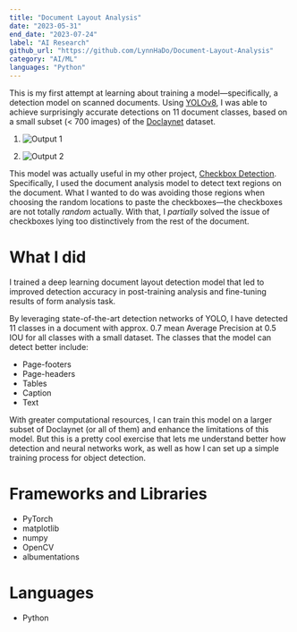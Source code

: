 ```yaml
---
title: "Document Layout Analysis"
date: "2023-05-31"
end_date: "2023-07-24"
label: "AI Research"
github_url: "https://github.com/LynnHaDo/Document-Layout-Analysis"
category: "AI/ML"
languages: "Python"
---
```


This is my first attempt at learning about training a model—specifically, a detection model on scanned documents. Using [YOLOv8](https://docs.ultralytics.com/models/yolov8/), I was able to achieve surprisingly accurate detections on 11 document classes, based on a small subset (< 700 images) of the [Doclaynet](https://github.com/DS4SD/DocLayNet) dataset. 

1. ![Output 1](/projects/document-layout-analysis/screenshot.png)

2. ![Output 2](/projects/document-layout-analysis/screenshot1.png)

This model was actually useful in my other project, [Checkbox Detection](/projects/checkbox-detection). Specifically, I used the document analysis model to detect text regions on the document. What I wanted to do was avoiding those regions when choosing the random locations to paste the checkboxes—the checkboxes are not totally *random* actually. With that, I *partially* solved the issue of checkboxes lying too distinctively from the rest of the document. 

# What I did

I trained a deep learning document layout detection model that led to improved detection accuracy in post-training analysis and fine-tuning results of form analysis task. 

By leveraging state-of-the-art detection networks of YOLO, I have detected 11 classes in a document with approx. 0.7 mean Average Precision at 0.5 IOU for all classes with a small dataset. The classes that the model can detect better include: 

- Page-footers
- Page-headers
- Tables
- Caption
- Text 

With greater computational resources, I can train this model on a larger subset of Doclaynet (or all of them) and enhance the limitations of this model. But this is a pretty cool exercise that lets me understand better how detection and neural networks work, as well as how I can set up a simple training process for object detection. 

# Frameworks and Libraries

- PyTorch
- matplotlib
- numpy
- OpenCV
- albumentations

# Languages

- Python